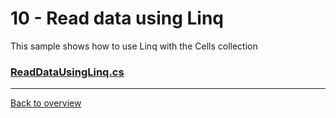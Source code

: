 ﻿# 10 - Read data using Linq
This sample shows how to use Linq with the Cells collection

### [ReadDataUsingLinq.cs](ReadDataUsingLinq.cs)

---
[Back to overview](/Readme.md)

